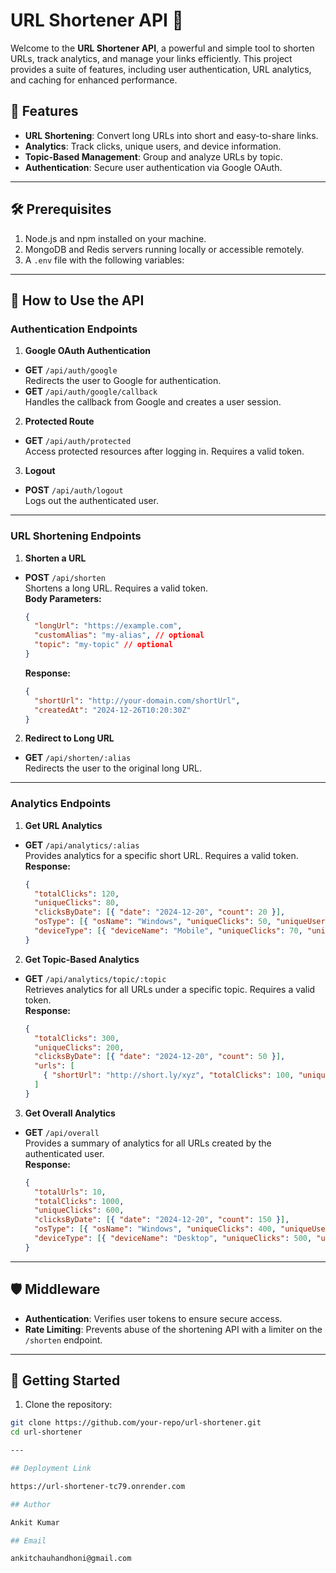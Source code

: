 # URL Shortener API 🚀

Welcome to the **URL Shortener API**, a powerful and simple tool to shorten URLs, track analytics, and manage your links efficiently. This project provides a suite of features, including user authentication, URL analytics, and caching for enhanced performance.

## 🌟 Features

- **URL Shortening**: Convert long URLs into short and easy-to-share links.
- **Analytics**: Track clicks, unique users, and device information.
- **Topic-Based Management**: Group and analyze URLs by topic.
- **Authentication**: Secure user authentication via Google OAuth.

---

## 🛠️ Prerequisites

1. Node.js and npm installed on your machine.
2. MongoDB and Redis servers running locally or accessible remotely.
3. A `.env` file with the following variables:


---

## 🚀 How to Use the API

### Authentication Endpoints

1. **Google OAuth Authentication**
- **GET** `/api/auth/google`  
  Redirects the user to Google for authentication.
- **GET** `/api/auth/google/callback`  
  Handles the callback from Google and creates a user session.

2. **Protected Route**
- **GET** `/api/auth/protected`  
  Access protected resources after logging in. Requires a valid token.

3. **Logout**
- **POST** `/api/auth/logout`  
  Logs out the authenticated user.

---

### URL Shortening Endpoints

1. **Shorten a URL**
- **POST** `/api/shorten`  
  Shortens a long URL. Requires a valid token.  
  **Body Parameters:**
  ```json
  {
    "longUrl": "https://example.com",
    "customAlias": "my-alias", // optional
    "topic": "my-topic" // optional
  }
  ```
  **Response:**
  ```json
  {
    "shortUrl": "http://your-domain.com/shortUrl",
    "createdAt": "2024-12-26T10:20:30Z"
  }
  ```

2. **Redirect to Long URL**
- **GET** `/api/shorten/:alias`  
  Redirects the user to the original long URL.

---

### Analytics Endpoints

1. **Get URL Analytics**
- **GET** `/api/analytics/:alias`  
  Provides analytics for a specific short URL. Requires a valid token.  
  **Response:**
  ```json
  {
    "totalClicks": 120,
    "uniqueClicks": 80,
    "clicksByDate": [{ "date": "2024-12-20", "count": 20 }],
    "osType": [{ "osName": "Windows", "uniqueClicks": 50, "uniqueUsers": 30 }],
    "deviceType": [{ "deviceName": "Mobile", "uniqueClicks": 70, "uniqueUsers": 40 }]
  }
  ```

2. **Get Topic-Based Analytics**
- **GET** `/api/analytics/topic/:topic`  
  Retrieves analytics for all URLs under a specific topic. Requires a valid token.  
  **Response:**
  ```json
  {
    "totalClicks": 300,
    "uniqueClicks": 200,
    "clicksByDate": [{ "date": "2024-12-20", "count": 50 }],
    "urls": [
      { "shortUrl": "http://short.ly/xyz", "totalClicks": 100, "uniqueClicks": 60 }
    ]
  }
  ```

3. **Get Overall Analytics**
- **GET** `/api/overall`  
  Provides a summary of analytics for all URLs created by the authenticated user.  
  **Response:**
  ```json
  {
    "totalUrls": 10,
    "totalClicks": 1000,
    "uniqueClicks": 600,
    "clicksByDate": [{ "date": "2024-12-20", "count": 150 }],
    "osType": [{ "osName": "Windows", "uniqueClicks": 400, "uniqueUsers": 250 }],
    "deviceType": [{ "deviceName": "Desktop", "uniqueClicks": 500, "uniqueUsers": 300 }]
  }
  ```

---

## 🛡️ Middleware

- **Authentication**: Verifies user tokens to ensure secure access.
- **Rate Limiting**: Prevents abuse of the shortening API with a limiter on the `/shorten` endpoint.

---

## 🚀 Getting Started

1. Clone the repository:
```bash
git clone https://github.com/your-repo/url-shortener.git
cd url-shortener

---

## Deployment Link

https://url-shortener-tc79.onrender.com

## Author

Ankit Kumar

## Email

ankitchauhandhoni@gmail.com